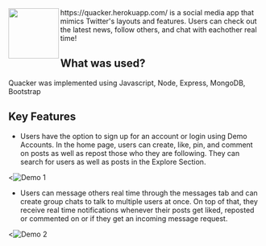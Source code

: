 <img align="left" src="https://github.com/Tandid/Quacker-TwitterClone/blob/main/public/svgs/duck.svg" width=100px>
https://quacker.herokuapp.com/ is a social media app that mimics Twitter's layouts and features. Users can check out the latest news, follow others, and chat with eachother real time!

<br/>

## What was used?

Quacker was implemented using Javascript, Node, Express, MongoDB, Bootstrap

## Key Features

- Users have the option to sign up for an account or login using Demo Accounts. In the home page, users can create, like, pin, and comment on posts as well as repost those who they are following. They can search for users as well as posts in the Explore Section.

<![Demo 1](https://github.com/Tandid/Quacker-TwitterClone/blob/main/public/images/Quackerhome.png)

- Users can message others real time through the messages tab and can create group chats to talk to multiple users at once. On top of that, they receive real time notifications whenever their posts get liked, reposted or commented on or if they get an incoming message request.

<![Demo 2](https://github.com/Tandid/Quacker-TwitterClone/blob/main/public/images/Quackerchat.png)
